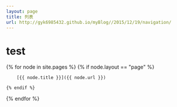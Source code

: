 ```yaml
---
layout: page
title: 列表
url: http://gyk6985432.github.io/myBlog//2015/12/19/navigation/
---
```

# test

{% for node in site.pages %}
    {% if node.layout == "page" %}

        [{{ node.title }}]({{ node.url }})

    {% endif %}
{% endfor %}